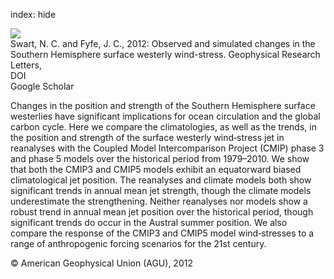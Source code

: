 index: hide

<div class="Citation">
    <div class="Citation-thumb CitationThumb-linked"  data-href="https://doi.org/10.1029/2012gl052810">
      <img src="https://static.claimspace.cloud/climate-study-static/refs/thumbs/9/Swart_and_Fyfe_2012a-thumb.png" />
    </div>

  <div class="Citation-body">
    <div class="Citation-text">Swart, N. C. and Fyfe, J. C., 2012: Observed and simulated changes in the Southern Hemisphere surface westerly wind-stress. <span class="Article-journal">Geophysical Research Letters, </span><span class="Article-volume"></span></div>
    <div class="Citation-links">
      <div class="CitationLink" data-href="https://doi.org/10.1029/2012gl052810">
        <div class="CitationLink-icon CitationLink-Doi"></div>
        <div class="CitationLink-text">DOI</div>
      </div>
      <div class="CitationLink" data-href="https://scholar.google.com/scholar?q=10.1029/2012gl052810">
        <div class="CitationLink-icon CitationLink-Scholar"></div>
        <div class="CitationLink-text">Google Scholar</div>
      </div>
    </div>
  </div>
</div>

Changes in the position and strength of the Southern Hemisphere surface westerlies have significant implications for ocean circulation and the global carbon cycle. Here we compare the climatologies, as well as the trends, in the position and strength of the surface westerly wind‐stress jet in reanalyses with the Coupled Model Intercomparison Project (CMIP) phase 3 and phase 5 models over the historical period from 1979–2010. We show that both the CMIP3 and CMIP5 models exhibit an equatorward biased climatological jet position. The reanalyses and climate models both show significant trends in annual mean jet strength, though the climate models underestimate the strengthening. Neither reanalyses nor models show a robust trend in annual mean jet position over the historical period, though significant trends do occur in the Austral summer position. We also compare the response of the CMIP3 and CMIP5 model wind‐stresses to a range of anthropogenic forcing scenarios for the 21st century.

<div class="Citation-copy">
&copy; American Geophysical Union (AGU), 2012
</div>